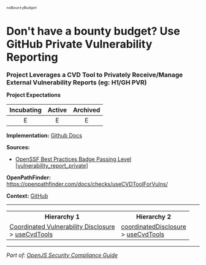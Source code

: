 <span style="font-size:0.8em;"><code>noBountyBudget</code></span>  
# Don't have a bounty budget? Use GitHub Private Vulnerability Reporting


<span style="font-size:1.15em;"><b>Project Leverages a CVD Tool to Privately Receive/Manage External Vulnerability Reports (eg: H1/GH PVR)</b></span>

**Project Expectations**

<div align="center">

| Incubating | Active | Archived |
|:-----------:|:--------:|:----------:|
| E | E | E |

</div>


**Implementation:** [Github Docs](https://docs.github.com/en/code-security/security-advisories/working-with-repository-security-advisories/configuring-private-vulnerability-reporting-for-an-organization)



**Sources:**
- [OpenSSF Best Practices Badge Passing Level [vulnerability_report_private]](https://www.bestpractices.dev/en/criteria)

**OpenPathFinder:** https://openpathfinder.com/docs/checks/useCVDToolForVulns/

**Context:** [GitHub](../context-GitHub.md)



---

<table>
<tr>
  <th align="center">Hierarchy 1</th>
  <th align="center">Hierarchy 2</th>
</tr>
<tr>
  <td>
    <a href="../Coordinated Vulnerability Disclosure">Coordinated Vulnerability Disclosure</a><br> > 
    <a href="../useCvdTools">useCvdTools</a>
  </td>
  <td>
    <a href="../coordinatedDisclosure">coordinatedDisclosure</a><br> >
    <a href="../useCvdTools">useCvdTools</a>
  </td>
</tr>
</table>

---

*Part of: [OpenJS Security Compliance Guide](../README.md)* 